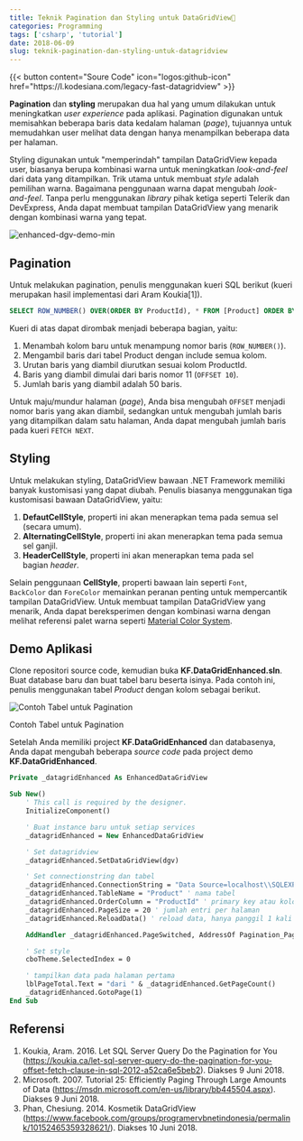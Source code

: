 ```yaml
---
title: Teknik Pagination dan Styling untuk DataGridView📑
categories: Programming
tags: ['csharp', 'tutorial']
date: 2018-06-09
slug: teknik-pagination-dan-styling-untuk-datagridview
---
```


<div class="flex justify-center">
{{< button content="Soure Code" icon="logos:github-icon" href="https://l.kodesiana.com/legacy-fast-datagridview" >}}
</div>

**Pagination** dan **styling** merupakan dua hal yang umum dilakukan untuk meningkatkan *user experience* pada aplikasi.
Pagination digunakan untuk memisahkan beberapa baris data kedalam halaman (*page*), tujuannya untuk memudahkan user
melihat data dengan hanya menampilkan beberapa data per halaman.

Styling digunakan untuk "memperindah" tampilan DataGridView kepada user, biasanya berupa kombinasi warna untuk
meningkatkan *look-and-feel* dari data yang ditampilkan. Trik utama untuk membuat *style* adalah pemilihan warna.
Bagaimana penggunaan warna dapat mengubah *look-and-feel*. Tanpa perlu menggunakan *library* pihak ketiga seperti
Telerik dan DevExpress, Anda dapat membuat tampilan DataGridView yang menarik dengan kombinasi warna yang tepat.

![enhanced-dgv-demo-min](https://blob.kodesiana.com/kodesiana-public-assets/posts/2018/9/42081976985_c793f5c1c1_o.png)

## Pagination

Untuk melakukan pagination, penulis menggunakan kueri SQL berikut (kueri merupakan hasil implementasi dari Aram
Koukia\[1\]).

```sql
SELECT ROW_NUMBER() OVER(ORDER BY ProductId), * FROM [Product] ORDER BY [ProductId] OFFSET 10 ROWS FETCH NEXT 50 ROWS ONLY;
```

Kueri di atas dapat dirombak menjadi beberapa bagian, yaitu:

1. Menambah kolom baru untuk menampung nomor baris (`ROW_NUMBER()`).
2. Mengambil baris dari tabel Product dengan include semua kolom.
3. Urutan baris yang diambil diurutkan sesuai kolom ProductId.
4. Baris yang diambil dimulai dari baris nomor 11 (`OFFSET 10`).
5. Jumlah baris yang diambil adalah 50 baris.

Untuk maju/mundur halaman (*page*), Anda bisa mengubah `OFFSET` menjadi nomor baris yang akan diambil, sedangkan untuk
mengubah jumlah baris yang ditampilkan dalam satu halaman, Anda dapat mengubah jumlah baris pada kueri `FETCH NEXT`.

## Styling

Untuk melakukan styling, DataGridView bawaan .NET Framework memiliki banyak kustomisasi yang dapat diubah. Penulis
biasanya menggunakan tiga kustomisasi bawaan DataGridView, yaitu:

1. **DefautCellStyle**, properti ini akan menerapkan tema pada semua sel (secara umum).
2. **AlternatingCellStyle**, properti ini akan menerapkan tema pada semua sel ganjil.
3. **HeaderCellStyle**, properti ini akan menerapkan tema pada sel bagian *header*.

Selain penggunaan **CellStyle**, properti bawaan lain seperti `Font`, `BackColor` dan `ForeColor` memainkan peranan
penting untuk mempercantik tampilan DataGridView. Untuk membuat tampilan DataGridView yang menarik, Anda dapat
bereksperimen dengan kombinasi warna dengan melihat referensi palet warna seperti
[Material Color System](https://material.io/design/color/the-color-system.html).

## Demo Aplikasi

Clone repositori source code, kemudian buka **KF.DataGridEnhanced.sln**. Buat database baru dan buat tabel baru beserta
isinya. Pada contoh ini, penulis menggunakan tabel *Product* dengan kolom sebagai berikut.

![Contoh Tabel untuk Pagination](https://blob.kodesiana.com/kodesiana-public-assets/posts/2018/9/42265141214_37dcf83fae_o_d.png)

Contoh Tabel untuk Pagination

Setelah Anda memiliki project **KF.DataGridEnhanced** dan databasenya, Anda dapat mengubah beberapa *source code* pada
project demo **KF.DataGridEnhanced**.

```vb
Private _datagridEnhanced As EnhancedDataGridView

Sub New()
    ' This call is required by the designer.
    InitializeComponent()

    ' Buat instance baru untuk setiap services
    _datagridEnhanced = New EnhancedDataGridView

    ' Set datagridview
    _datagridEnhanced.SetDataGridView(dgv)

    ' Set connectionstring dan tabel
    _datagridEnhanced.ConnectionString = "Data Source=localhost\\SQLEXPRESS;Initial Catalog=WiyataBhakti;Integrated Security=True"
    _datagridEnhanced.TableName = "Product" ' nama tabel
    _datagridEnhanced.OrderColumn = "ProductId" ' primary key atau kolom lain untuk ordering
    _datagridEnhanced.PageSize = 20 ' jumlah entri per halaman
    _datagridEnhanced.ReloadData() ' reload data, hanya panggil 1 kali sebelum ambil data

    AddHandler _datagridEnhanced.PageSwitched, AddressOf Pagination_PageSwitched ' event handler halaman

    ' Set style
    cboTheme.SelectedIndex = 0

    ' tampilkan data pada halaman pertama
    lblPageTotal.Text = "dari " & _datagridEnhanced.GetPageCount()
    _datagridEnhanced.GotoPage(1)
End Sub
```

## Referensi

1. Koukia, Aram. 2016. Let SQL Server Query Do the Pagination for You
   (https://koukia.ca/let-sql-server-query-do-the-pagination-for-you-offset-fetch-clause-in-sql-2012-a52ca6e5beb2).
   Diakses 9 Juni 2018.
2. Microsoft. 2007. Tutorial 25: Efficiently Paging Through Large Amounts of Data
   (https://msdn.microsoft.com/en-us/library/bb445504.aspx).
   Diakses 9 Juni 2018.
3. Phan, Chesiung. 2014. Kosmetik DataGridView
   (https://www.facebook.com/groups/programervbnetindonesia/permalink/10152465359328621/).
   Diakses 10 Juni 2018.
